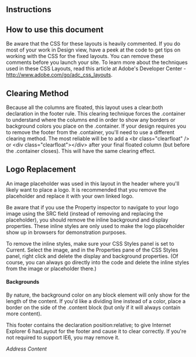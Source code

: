 
  <article class="content">
    <h1>Instructions</h1>
    <section>
     <h2>How to use this document</h2>
      <p>Be aware that the CSS for these layouts is heavily commented. If you do most of your work in Design view, have a peek at the code to get tips on working with the CSS for the fixed layouts. You can remove these comments before you launch your site. To learn more about the techniques used in these CSS Layouts, read this article at Adobe's Developer Center - <a href="http://www.adobe.com/go/adc_css_layouts">http://www.adobe.com/go/adc_css_layouts</a>.</p>
    </section>
    <section>
      <h2>Clearing Method</h2>
      <p>Because all the columns are floated, this layout uses a clear:both declaration in the footer rule.  This clearing technique forces the .container to understand where the columns end in order to show any borders or background colors you place on the .container. If your design requires you to remove the footer from the .container, you'll need to use a different clearing method. The most reliable will be to add a &lt;br class=&quot;clearfloat&quot; /&gt; or &lt;div  class=&quot;clearfloat&quot;&gt;&lt;/div&gt; after your final floated column (but before the .container closes). This will have the same clearing effect. </p>
    </section>
    <section>
      <h2>Logo Replacement</h2>
      <p>An image placeholder was used in this layout in the header where you'll likely want to place  a logo. It is recommended that you remove the placeholder and replace it with your own linked logo. </p>
      <p> Be aware that if you use the Property inspector to navigate to your logo image using the SRC field (instead of removing and replacing the placeholder), you should remove the inline background and display properties. These inline styles are only used to make the logo placeholder show up in browsers for demonstration purposes. </p>
      <p>To remove the inline styles, make sure your CSS Styles panel is set to Current. Select the image, and in the Properties pane of the CSS Styles panel, right click and delete the display and background properties. (Of course, you can always go directly into the code and delete the inline styles from the image or placeholder there.)</p>
    </section>
  <!-- end .content --></article>
  <aside>
    <h4>Backgrounds</h4>
    <p>By nature, the background color on any block element will only show for the length of the content. If you'd like a dividing line instead of a color, place a border on the side of the .content block (but only if it will always contain more content).</p>
  </aside>
  <footer>
    <p>This footer contains the declaration position:relative; to give Internet Explorer 6 hasLayout for the footer and cause it to clear correctly. If you're not required to support IE6, you may remove it.</p>
    <address>
      Address Content
    </address>
  </footer>
</body>
</html>
